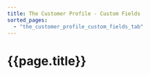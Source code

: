 ```yaml
---
title: The Customer Profile - Custom Fields
sorted_pages:
  - "the_customer_profile_custom_fields_tab"
---
```

# {{page.title}}
